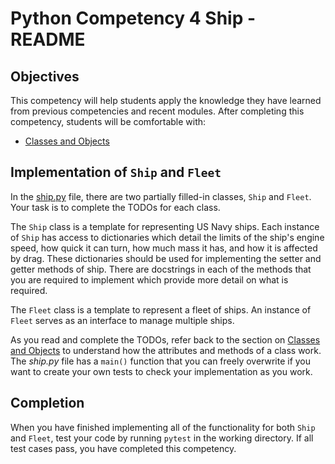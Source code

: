 # Python Competency 4 Ship - README

## Objectives

This competency will help students apply the knowledge they have learned from previous competencies and recent modules. After completing this competency, students will be comfortable with:

- [Classes and Objects](../1.20_classes_and_objects/README.md)


## Implementation of `Ship` and `Fleet`

In the [ship.py](./ship.py) file, there are two partially filled-in classes, `Ship` and `Fleet`. Your task is to complete the TODOs for each class.

The `Ship` class is a template for representing US Navy ships. Each instance of `Ship` has access to  dictionaries which detail the limits of the ship's engine speed, how quick it can turn, how much mass it has, and how it is affected by drag. These dictionaries should be used for implementing the setter and getter methods of ship. There are docstrings in each of the methods that you are required to implement which provide more detail on what is required.

The `Fleet` class is a template to represent a fleet of ships. An instance of `Fleet` serves as an interface to manage multiple ships.

As you read and complete the TODOs, refer back to the section on [Classes and Objects](../1.20_classes_and_objects/classes_objects.md) to understand how the attributes and methods of a class work. The *ship.py* file has a `main()` function that you can freely overwrite if you want to create your own tests to check your implementation as you work.

## Completion

When you have finished implementing all of the functionality for both `Ship` and `Fleet`, test your code by running `pytest` in the working directory. If all test cases pass, you have completed this competency.
